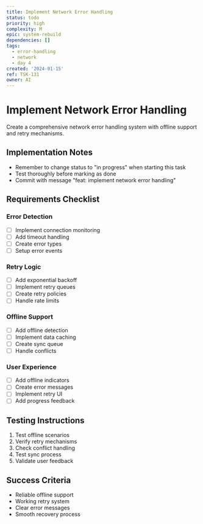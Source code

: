 ```yaml
---
title: Implement Network Error Handling
status: todo
priority: high
complexity: M
epic: system-rebuild
dependencies: []
tags:
  - error-handling
  - network
  - day 4
created: '2024-01-15'
ref: TSK-131
owner: AI
---
```


# Implement Network Error Handling

Create a comprehensive network error handling system with offline support and retry mechanisms.

## Implementation Notes

- Remember to change status to "in progress" when starting this task
- Test thoroughly before marking as done
- Commit with message "feat: implement network error handling"

## Requirements Checklist

### Error Detection

- [ ] Implement connection monitoring
- [ ] Add timeout handling
- [ ] Create error types
- [ ] Setup error events

### Retry Logic

- [ ] Add exponential backoff
- [ ] Implement retry queues
- [ ] Create retry policies
- [ ] Handle rate limits

### Offline Support

- [ ] Add offline detection
- [ ] Implement data caching
- [ ] Create sync queue
- [ ] Handle conflicts

### User Experience

- [ ] Add offline indicators
- [ ] Create error messages
- [ ] Implement retry UI
- [ ] Add progress feedback

## Testing Instructions

1. Test offline scenarios
2. Verify retry mechanisms
3. Check conflict handling
4. Test sync process
5. Validate user feedback

## Success Criteria

- Reliable offline support
- Working retry system
- Clear error messages
- Smooth recovery process
